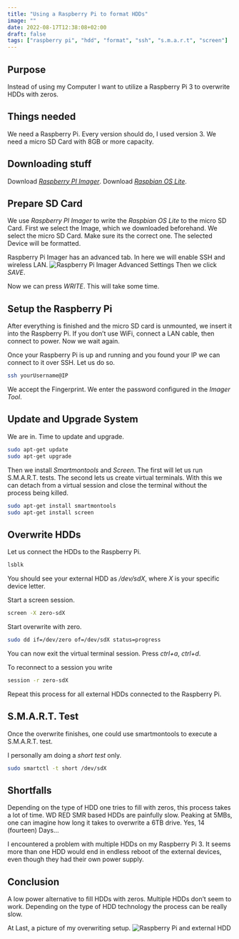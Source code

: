 ```yaml
---
title: "Using a Raspberry Pi to format HDDs"
image: ""
date: 2022-08-17T12:38:08+02:00
draft: false
tags: ["raspberry pi", "hdd", "format", "ssh", "s.m.a.r.t", "screen"]
---
```


## Purpose

Instead of using my Computer I want to utilize a Raspberry Pi 3 to overwrite HDDs with zeros.

## Things needed

We need a Raspberry Pi. Every version should do, I used version 3.
We need a micro SD Card with 8GB or more capacity.

## Downloading stuff

Download [_Raspberry PI Imager_](https://www.raspberrypi.com/software/).
Download [_Raspbian OS Lite_](https://www.raspberrypi.com/software/operating-systems/).

## Prepare SD Card

We use _Raspberry PI Imager_ to write the _Raspbian OS Lite_ to the micro SD Card.
First we select the Image, which we downloaded beforehand. We select the micro SD Card. Make sure its the correct one. The selected Device will be formatted.

Raspberry Pi Imager has an advanced tab. In here we will enable SSH and wireless LAN.
![Raspberry Pi Imager Advanced Settings](/posts/images/posts/20220817-raspberrypihdd/2.webp)
Then we click _SAVE_.

Now we can press _WRITE_. This will take some time.

## Setup the Raspberry Pi

After everything is finished and the micro SD card is unmounted, we insert it into the Raspberry Pi. If you don’t use WiFi, connect a LAN cable, then connect to power. Now we wait again.

Once your Raspberry Pi is up and running and you found your IP we can connect to it over SSH.
Let us do so.

```bash
ssh yourUsername@IP
```

We accept the Fingerprint. We enter the password configured in the _Imager Tool_.

## Update and Upgrade System

We are in. Time to update and upgrade.

```bash
sudo apt-get update
sudo apt-get upgrade
```

Then we install _Smartmontools_ and _Screen_.
The first will let us run S.M.A.R.T. tests. The second lets us create virtual terminals. With this we can detach from a virtual session and close the terminal without the process being killed.

```bash
sudo apt-get install smartmontools
sudo apt-get install screen
```

## Overwrite HDDs

Let us connect the HDDs to the Raspberry Pi.

```bash
lsblk
```

You should see your external HDD as _/dev/sdX_, where _X_ is your specific device letter.

Start a screen session.

```bash
screen -X zero-sdX
```

Start overwrite with zero.

```bash
sudo dd if=/dev/zero of=/dev/sdX status=progress
```

You can now exit the virtual terminal session. Press _ctrl+a_, _ctrl+d_.

To reconnect to a session you write

```bash
session -r zero-sdX
```

Repeat this process for all external HDDs connected to the Raspberry Pi.

## S.M.A.R.T. Test

Once the overwrite finishes, one could use smartmontools to execute a S.M.A.R.T. test.

I personally am doing a _short test_ only.

```bash
sudo smartctl -t short /dev/sdX
```

## Shortfalls

Depending on the type of HDD one tries to fill with zeros, this process takes a lot of time.
WD RED SMR based HDDs are painfully slow. Peaking at 5MBs, one can imagine how long it takes to overwrite a 6TB drive. Yes, 14 (fourteen) Days…

I encountered a problem with multiple HDDs on my Raspberry Pi 3. It seems more than one HDD would end in endless reboot of the external devices, even though they had their own power supply.

## Conclusion

A low power alternative to fill HDDs with zeros. Multiple HDDs don’t seem to work. Depending on the type of HDD technology the process can be really slow.

At Last, a picture of my overwriting setup.
![Raspberry Pi and external HDD](/posts/images/posts/20220817-raspberrypihdd/1.webp)

